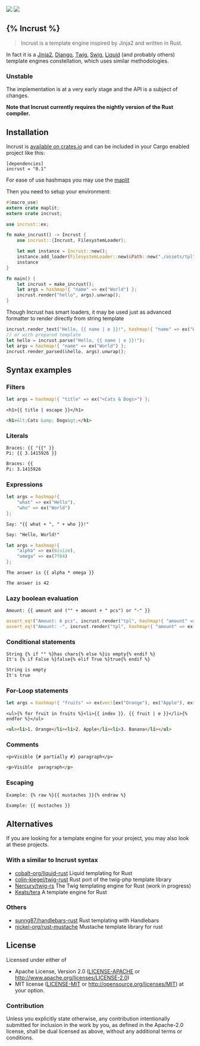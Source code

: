 
![](https://img.shields.io/crates/l/incrust.svg) [![](https://img.shields.io/crates/v/incrust.svg)](https://crates.io/crates/incrust)

## {% Incrust %}

> Incrust is a template engine inspired by Jinja2 and written in Rust.

In fact it is a [Jinja2](http://jinja.pocoo.org/), [Django](https://docs.djangoproject.com/en/1.10/topics/templates/),
[Twig](http://twig.sensiolabs.org/), [Swig](http://paularmstrong.github.io/swig/), [Liquid](https://shopify.github.io/liquid/)
(and probably others) template engines constellation, which uses similar methodologies.

### Unstable

The implementation is at a very early stage and the API is a subject of changes.

__Note that Incrust currently requires the nightly version of the Rust compiler.__


## Installation

Incrust is [available on crates.io](https://crates.io/crates/incrust) and can be included in your Cargo enabled project like this:

```
[dependencies]
incrust = "0.1"
```

For ease of use hashmaps you may use the [maplit](https://crates.io/crates/maplit)

Then you need to setup your environment:

```rust
#[macro_use]
extern crate maplit;
extern crate incrust;

use incrust::ex;

fn make_incrust() -> Incrust {
    use incrust::{Incrust, FilesystemLoader};

    let mut instance = Incrust::new();
    instance.add_loader(FilesystemLoader::new(&Path::new("./assets/tpl")));
    instance
}

fn main() {
    let incrust = make_incrust();
    let args = hashmap!{ "name" => ex("World") };
    incrust.render("hello", args).unwrap();
}
```

Though Incrust has smart loaders, it may be used just as advanced formatter to render directly from string template

```rust
incrust.render_text("Hello, {{ name | e }}!", hashmap!{ "name" => ex("World") }).unwrap();
// or with prepared template
let hello = incrust.parse("Hello, {{ name | e }}!");
let args = hashmap!{ "name" => ex("World") };
incrust.render_parsed(&hello, args).unwrap();
```


## Syntax examples

### Filters

```rust
let args = hashmap!{ "title" => ex("<Cats & Dogs>") };
```
```twig
<h1>{{ title | escape }}</h1>
```
```html
<h1>&lt;Cats &amp; Dogs&gt;</h1>
```

### Literals

```twig
Braces: {{ "{{" }}
Pi: {{ 3.1415926 }}
```
```html
Braces: {{
Pi: 3.1415926
```

### Expressions

```rust
let args = hashmap!{
    "what" => ex("Hello"),
    "who" => ex("World")
};
```
```twig
Say: "{{ what + ", " + who }}!"
```
```html
Say: "Hello, World!"
```

```rust
let args = hashmap!{
    "alpha" => ex(6isize),
    "omega" => ex(7f64)
};
```
```twig
The answer is {{ alpha * omega }}
```
```html
The answer is 42
```

### Lazy boolean evaluation

```twig
Amount: {{ amount and ("" + amount + " pcs") or "-" }}
```
```rust
assert_eq!("Amount: 6 pcs", incrust.render("tpl", hashmap!{ "amount" => ex(6isize) }).unwrap());
assert_eq!("Amount: -", incrust.render("tpl", hashmap!{ "amount" => ex(0isize) }).unwrap());
```

### Conditional statements

```twig
String {% if "" %}has chars{% else %}is empty{% endif %}
It's {% if False %}false{% elif True %}true{% endif %}
```
```html
String is empty
It's true
```

### For-Loop statements

```rust
let args = hashmap!{ "fruits" => ex(vec![ex("Orange"), ex("Apple"), ex("Banana")]) };
```
```twig
<ul>{% for fruit in fruits %}<li>{{ index }}. {{ fruit | e }}</li>{% endfor %}</ul>
```
```html
<ul><li>1. Orange</li><li>2. Apple</li><li>3. Banana</li></ul>
```

### Comments

```twig
<p>Visible {# partially #} paragraph</p>
```
```html
<p>Visible  paragraph</p>
```

### Escaping

```twig
Example: {% raw %}{{ mustaches }}{% endraw %}
```
```html
Example: {{ mustaches }}
```


## Alternatives

If you are looking for a template engine for your project, you may also look at these projects.

### With a similar to Incrust syntax

 * [cobalt-org/liquid-rust](https://github.com/cobalt-org/liquid-rust)   Liquid templating for Rust
 * [colin-kiegel/twig-rust](https://github.com/colin-kiegel/twig-rust)   Rust port of the twig-php template library
 * [Nercury/twig-rs](https://github.com/Nercury/twig-rs)   The Twig templating engine for Rust (work in progress)
 * [Keats/tera](https://github.com/Keats/tera)   A template engine for Rust

### Others

 * [sunng87/handlebars-rust](https://github.com/sunng87/handlebars-rust)   Rust templating with Handlebars
 * [nickel-org/rust-mustache](https://github.com/nickel-org/rust-mustache)   Mustache template library for rust


## License

Licensed under either of
 * Apache License, Version 2.0 ([LICENSE-APACHE](LICENSE-APACHE) or http://www.apache.org/licenses/LICENSE-2.0)
 * MIT license ([LICENSE-MIT](LICENSE-MIT) or http://opensource.org/licenses/MIT)
at your option.


### Contribution

Unless you explicitly state otherwise, any contribution intentionally submitted
for inclusion in the work by you, as defined in the Apache-2.0 license,
shall be dual licensed as above, without any additional terms or conditions.
